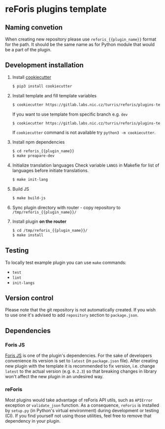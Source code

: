 # reForis plugins template

## Naming convetion
When creating new repository please use `reforis_{{plugin_name}}` format for the path. It should be the same name as for Python module that would be a part of the plugin.

## Development installation

1. Install [cookiecutter](https://cookiecutter.readthedocs.io/en/latest/)
    ```bash
    $ pip3 install cookiecutter
    ```

2. Install template and fill template variables
    ```bash
    $ cookiecutter https://gitlab.labs.nic.cz/turris/reforis/plugins-template
    ```
    If you want to use template from specific branch e.g. `dev`
    ```bash
    $ cookiecutter https://gitlab.labs.nic.cz/turris/reforis/plugins-template --checkout dev
    ```
    If `cookiecutter` command is not available try `python3 -m cookiecutter`.

3. Install npm dependencies
    ```bash
    $ cd reforis_{{plugin_name}}
    $ make preapare-dev
    ```

4. Initialize translation languages
    Check variable `LANGS` in Makefie for list of languages before initiate translations.
    ```bash
    $ make init-lang
    ```

5. Build JS
    ```bash
    $ make build-js
    ```

6. Sync plugin directory with router - copy repository to `/tmp/reforis_{{plugin_name}}/`

7. Install plugin **on the router**
    ```bash
    $ cd /tmp/reforis_{{plugin_name}}/
    $ make install
    ```

## Testing
To locally test example plugin you can use `make` commands:
- `test`
- `lint`
- `init-langs`

## Version control
Please note that the git repository is not automatically created. If you wish to use one it's advised to add `repository` section to `package.json`.

## Dependencies

### Foris JS
[Foris JS](https://gitlab.labs.nic.cz/turris/reforis/foris-js) is one of the plugin's dependencies. For the sake of developers convenience its version is set to `latest` (in `package.json` file). After creating new plugin with the template it is recommended to fix version, i.e. change `latest` to the actual version (e.g. `0.2.3`) so that breaking changes in library won't affect the new plugin in an undesired way.

### reForis
Most plugins would take advantage of reForis API utils, such as `APIError` exception or `validate_json` function. As a consequence, `reForis` is installed by `setup.py` (in Python's virtual environment) during development or testing (CI). If you find yourself not using those utilities, feel free to remove that dependency in your plugin.
